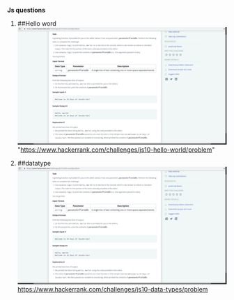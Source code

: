 **Js questions**
1. ##Hello word
![*hello word*](assets/HelloWord.png)
"https://www.hackerrank.com/challenges/js10-hello-world/problem"

2. ##datatype
![**dataType**](assets/dataType.png)
https://www.hackerrank.com/challenges/js10-data-types/problem
